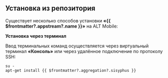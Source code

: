 ## Установка из репозитория

Существует несколько способов установки **«{{ $frontmatter?.appstream?.name }}»** на ALT Mobile:

<!--@include: @apps/.parts/install/software-repo.md-->

**Установка через терминал**

Ввод терминальных команд осуществляется через виртуальный терминал **«Консоль»** или через удалённое подключение по протоколу SSH:

```shell-vue
su -
apt-get install {{ $frontmatter?.aggregation?.sisyphus }}
```

